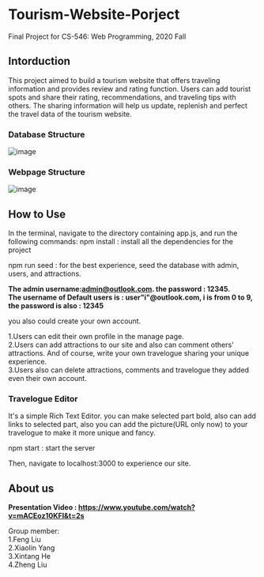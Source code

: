 # Tourism-Website-Porject
 Final Project for CS-546: Web Programming, 2020 Fall<br>
 ## Intorduction
This project aimed to build a tourism website that offers traveling information and provides review and rating function. Users can add tourist spots and share their rating, recommendations, and traveling tips with others.  The sharing information will help us update, replenish and perfect the travel data of the tourism website.<br>
### Database Structure
![image](https://github.com/fengliu1227/Tourism-Website-Project/blob/main/Toursim%20Website%20Databse%20Structure.jpg)
### Webpage Structure
![image](https://github.com/fengliu1227/Tourism-Website-Project/blob/main/Tourism%20Website%20Webpage%20Structure.jpg)
## How to Use
In the terminal, navigate to the directory containing app.js, and run the following commands:
npm install : install all the dependencies for the project

npm run seed : for the best experience, seed the database with admin, users, and attractions.

**The admin username:admin@outlook.com. the password : 12345.  
The username of Default users is : user"i"@outlook.com, i is from 0 to 9, the password is also : 12345**  

you also could create your own account.   

1.Users can edit their own profile in the manage page.  
2.Users can add attractions to our site and also can comment others' attractions. And of course, write your own travelogue sharing your unique experience.  
3.Users also can delete attractions, comments and travelogue they added even their own account.  


### Travelogue Editor
It's a simple Rich Text Editor. you can make selected part bold, also can add links to selected part, also you can add the picture(URL only now) to your travelogue to make it more unique and fancy.



npm start : start the server

Then, navigate to localhost:3000 to experience our site.
## About us
**Presentation Video : https://www.youtube.com/watch?v=mACEoz10KFI&t=2s**  

Group member:<br>
1.Feng Liu<br>
2.Xiaolin Yang<br>
3.Xintang He<br>
4.Zheng Liu<br>
